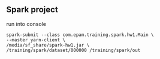 ## Spark project

run into console
```
spark-submit --class com.epam.training.spark.hw1.Main \
--master yarn-client \
/media/sf_share/spark-hw1.jar \
/training/spark/dataset/000000 /training/spark/out
```
